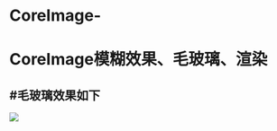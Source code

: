 # CoreImage-
CoreImage模糊效果、毛玻璃、渲染
==============
#毛玻璃效果如下
-----------
![](https://github.com/Fairy-happy/CoreImage-/123.png)
